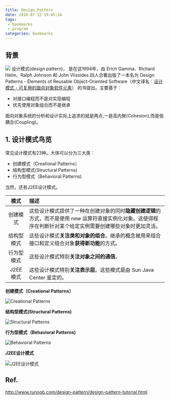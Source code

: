 ```yaml
---
title: Design_Pattern
date: 2018-07-12 19:45:14
tags: 
 - bookmarks
 - program
categories: bookmarks
---
```


## 背景
![](https://gss1.bdstatic.com/9vo3dSag_xI4khGkpoWK1HF6hhy/baike/c0%3Dbaike272%2C5%2C5%2C272%2C90/sign=970418febc003af359b7d4325443ad39/4a36acaf2edda3ccdd0e40d70be93901203f925b.jpg)
设计模式(design pattern)， 是在这1994年，由 Erich Gamma、Richard Helm、Ralph Johnson 和 John Vlissides 四人合著出版了一本名为 Design Patterns - Elements of Reusable Object-Oriented Software（中文译名：[设计模式 - 可复用的面向对象软件元素](https://baike.baidu.com/item/%E8%AE%BE%E8%AE%A1%E6%A8%A1%E5%BC%8F%EF%BC%9A%E5%8F%AF%E5%A4%8D%E7%94%A8%E9%9D%A2%E5%90%91%E5%AF%B9%E8%B1%A1%E8%BD%AF%E4%BB%B6%E7%9A%84%E5%9F%BA%E7%A1%80/7600072?fr=aladdin)） 的书提出。主要基于：
- 对接口编程而不是对实现编程
- 优先使用对象组合而不是继承

面向对象系统的分析和设计实际上追求的就是两点,一是高内聚(Cohesion),而是低耦合(Coupling)。

<!--more-->

## 1. 设计模式鸟览
常见设计模式有23种。大体可以分为三大类：
- 创建模式（Creational Patterns）
- 结构型模式(Structural Patterns)
- 行为型模式（Behavioral Patterns)

当然，还有J2EE设计模式。

模式 | 描述
:-: | :-
创建模式 | 这些设计模式提供了一种在创建对象的同时**隐藏创建逻辑**的方式，而不是使用 new 运算符直接实例化对象。这使得程序在判断针对某个给定实例需要创建哪些对象时更加灵活。
结构型模式 | 这些设计模式**关注类和对象的组合**。继承的概念被用来组合接口和定义组合对象**获得新功能**的方式。
行为型模式 | 这些设计模式特别**关注对象之间的通信**。
J2EE 模式 | 这些设计模式特别**关注表示层**。这些模式是由 Sun Java Center 鉴定的。

**创建模式（Creational Patterns）**

![Creational Patterns](https://raw.githubusercontent.com/JShell07/jshell07.github.io/master/images/DesignPattern/CreationalPattern.png)

**结构型模式(Structural Patterns)**

![Structural Patterns](https://raw.githubusercontent.com/JShell07/jshell07.github.io/master/images/DesignPattern/StructuralPattern.png)

**行为型模式（Behavioral Patterns)**

![Behavioral Patterns](https://raw.githubusercontent.com/JShell07/jshell07.github.io/master/images/DesignPattern/BehavioralPatternpng.png)

**J2EE设计模式**

![J2EE设计模式](https://raw.githubusercontent.com/JShell07/jshell07.github.io/master/images/DesignPattern/J2EEPattern.png)

## Ref.
http://www.runoob.com/design-pattern/design-pattern-tutorial.html